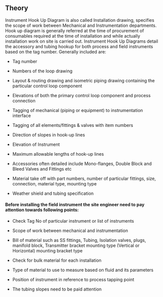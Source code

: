 ## Theory

Instrument Hook Up Diagram is also called Installation drawing, specifies the scope of work between Mechanical and Instrumentation departments. Hook up diagram is generally referred at the time of procurement of consumables required at the time of installation and while actually installation work on site is carried out. Instrument Hook Up Diagrams detail the accessory and tubing hookup for both process and field instruments based on the tag number. Generally included are:

-	Tag number

-	Numbers of the loop drawing

-	Layout & routing drawing and isometric piping drawing containing the particular control loop component

-	Elevations of both the primary control loop component and process connection

-	Tagging of mechanical (piping or equipment) to instrumentation interface

-	Tagging of all elements/fittings & valves with item numbers

-	Direction of slopes in hook-up lines

-	Elevation of Instrument

-	Maximum allowable lengths of hook-up lines

-	Accessories often detailed include Mono-flanges, Double Block and Bleed Valves and Fittings etc

-	Material take off with part numbers, number of particular fittings, size, connection, material type, mounting type

-	Weather shield and tubing specification

#### Before installing the field instrument the site engineer need to pay attention towards following points: 

-	Check Tag No of particular instrument or list of instruments

-	Scope of work between mechanical and instrumentation

-	Bill of material such as SS fittings, Tubing, Isolation valves, plugs, manifold block, Transmitter bracket mounting type (Vertical or Horizontal) mounting bracket type

-	Check for bulk material for each installation

-	Type of material to use to measure based on fluid and its parameters

-	Position of instrument in reference to process tapping point

-	The tubing slopes need to be paid attention
